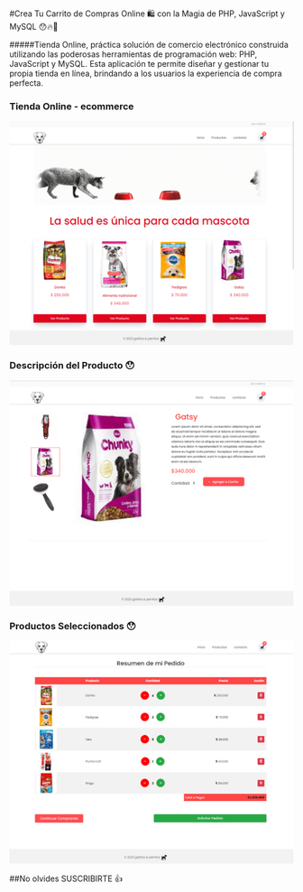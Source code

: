 #Crea Tu Carrito de Compras Online 🛍️ con la Magia de PHP, JavaScript y MySQL 😯🔥🤩

#####Tienda Online, práctica solución de comercio electrónico construida utilizando las poderosas herramientas de programación web: PHP, JavaScript y MySQL. Esta aplicación te permite diseñar y gestionar tu propia tienda en línea, brindando a los usuarios la experiencia de compra perfecta.

### Tienda Online - ecommerce

![](https://raw.githubusercontent.com/urian121/imagenes-proyectos-github/master/tienda-online-ecommerce-urian-viera.png)

### Descripción del Producto 😯

![](https://raw.githubusercontent.com/urian121/imagenes-proyectos-github/master/descripcion-producto-tienda-online-ecommerce-urian-viera.png)

### Productos Seleccionados 😯

![](https://raw.githubusercontent.com/urian121/imagenes-proyectos-github/master/tienda-online-urian-viera.png)

##No olvides SUSCRIBIRTE 👍
